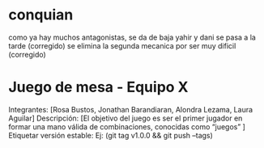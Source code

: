 # conquian
como ya hay muchos antagonistas, se da de baja yahir y dani se pasa a la tarde (corregido)
se elimina la segunda mecanica por ser muy dificil (corregido)
# Juego de mesa - Equipo X
Integrantes: [Rosa Bustos, Jonathan Barandiaran, Alondra Lezama, Laura Aguilar]
Descripción: [El objetivo del juego es ser el primer jugador en formar una mano válida de combinaciones, conocidas como “juegos” ]
Etiquetar versión estable:
Ej: (git tag v1.0.0 && git push –tags)